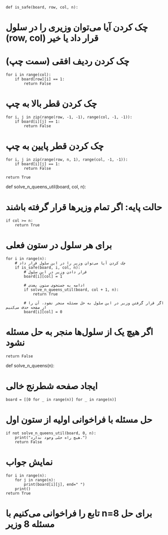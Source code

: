 `def is_safe(board, row, col, n):`

# چک کردن آیا می‌توان وزیری را در سلول (row, col) قرار داد یا خیر
# چک کردن ردیف افقی (سمت چپ)
    for i in range(col):
        if board[row][i] == 1:
            return False

# چک کردن قطر بالا به چپ
    for i, j in zip(range(row, -1, -1), range(col, -1, -1)):
        if board[i][j] == 1:
            return False

# چک کردن قطر پایین به چپ
    for i, j in zip(range(row, n, 1), range(col, -1, -1)):
        if board[i][j] == 1:
            return False

    return True

def solve_n_queens_util(board, col, n):

# حالت پایه: اگر تمام وزیرها قرار گرفته باشند
    if col >= n:
        return True

# برای هر سلول در ستون فعلی
    for i in range(n):
        # چک کردن آیا می‌توان وزیر را در این سلول قرار داد
        if is_safe(board, i, col, n):
            # قرار دادن وزیر در این سلول
            board[i][col] = 1

            # ادامه به جستجوی ستون بعدی
            if solve_n_queens_util(board, col + 1, n):
                return True

            # اگر قرار گرفتن وزیر در این سلول به حل مسئله منجر نشود، آن را از صفحه حذف می‌کنیم
            board[i][col] = 0

# اگر هیچ یک از سلول‌ها منجر به حل مسئله نشود
    return False

def solve_n_queens(n):
# ایجاد صفحه شطرنج خالی
    board = [[0 for _ in range(n)] for _ in range(n)]

# حل مسئله با فراخوانی اولیه از ستون اول
    if not solve_n_queens_util(board, 0, n):
        print("هیچ راه حلی وجود ندارد.")
        return False

# نمایش جواب
    for i in range(n):
        for j in range(n):
            print(board[i][j], end=" ")
        print()
    return True

# تابع را فراخوانی می‌کنیم با n=8 برای حل مسئله 8 وزیر
